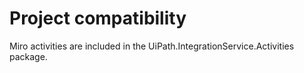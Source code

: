 ﻿# Project compatibility

Miro activities are included in the UiPath.IntegrationService.Activities
            package.




|  |
| ---

